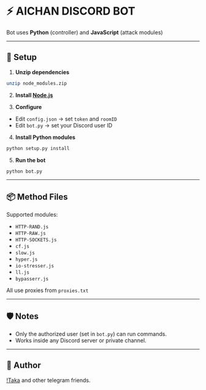 # ⚡ AICHAN DISCORD BOT  

Bot uses **Python** (controller) and **JavaScript** (attack modules)

---

## 🚀 Setup

1. **Unzip dependencies**
```bash
unzip node_modules.zip
```

2. **Install [Node.js](https://nodejs.org)**

3. **Configure**
- Edit `config.json` → set `token` and `roomID`
- Edit `bot.py` → set your Discord user ID

4. **Install Python modules**
```bash
python setup.py install
```

5. **Run the bot**
```bash
python bot.py
```

---

## 📦 Method Files

Supported modules:
- `HTTP-RAND.js`
- `HTTP-RAW.js`
- `HTTP-SOCKETS.js`
- `cf.js`
- `slow.js`
- `hyper.js`
- `io-stresser.js`
- `ll.js`
- `bypasserr.js`

All use proxies from `proxies.txt`

---

## 🛡️ Notes

- Only the authorized user (set in `bot.py`) can run commands.
- Works inside any Discord server or private channel.

---

## 👑 Author

[!Taka](https://github.com/Takawell/) and other telegram friends.
